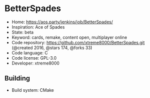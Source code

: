# BetterSpades

- Home: https://aos.party/jenkins/job/BetterSpades/
- Inspiration: Ace of Spades
- State: beta
- Keyword: cards, remake, content open, multiplayer online
- Code repository: https://github.com/xtreme8000/BetterSpades.git (@created 2016, @stars 174, @forks 33)
- Code language: C
- Code license: GPL-3.0
- Developer: xtreme8000

## Building

- Build system: CMake
